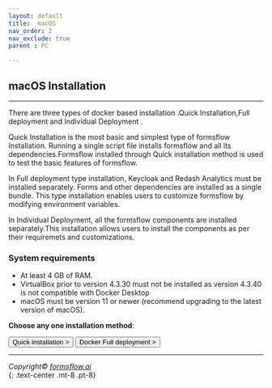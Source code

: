 ```yaml
---
layout: default
title:  macOS
nav_order: 2
nav_exclude: true
parent : PC

--- 
```


## macOS Installation 

---

There are three types of docker based installation .Quick Installation,Full deployment and Individual Deployment .  

Quick Installation is the most basic and simplest type of formsflow Installation. Running a single script file installs formsflow and all its dependencies.Formsflow installed through Quick installation method is used to test the basic features of formsflow.  

In Full deployment type installation, Keycloak and Redash Analytics must be installed separately. Forms and other dependencies are installed as a single bundle. This type installation enables users to customize formsflow by modifying environment variables.  

In Individual Deployment, all the formsflow components are installed separately.This installation allows users to install the components as per their requiremets and customizations. 


### System requirements  

- At least 4 GB of RAM.
- VirtualBox prior to version 4.3.30 must not be installed as version 4.3.40 is not compatible with Docker Desktop
- macOS must be version 11 or newer (recommend upgrading to the latest version of macOS). 

**Choose any one installation method**:   


<a href="/forms-flow-installation-doc/Pages/PC/macOS/quickinstl_mac.html" ><button type="button" name="button" class="btn mr-3">Quick installation ></button></a>
<a href="/forms-flow-installation-doc/Pages/PC/DockerFull.html" ><button type="button" name="button" class="btn mr-3">Docker Full deployment ></button></a>

 
 ---



*Copyright© [formsflow.ai](https://formsflow.ai/)*   
{: .text-center .mt-8 .pt-8}
